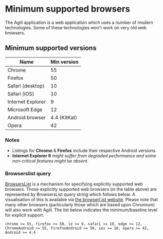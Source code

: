# Minimum supported browsers
The Agiil application is a web application which uses a number of modern technologies. Some of these technologies won't work on very old web browsers.

## Minimum supported versions
| Name              | Min version  |
| ----------------- | ------------ |
| Chrome            | 55           |
| Firefox           | 50           |
| Safari (desktop)  | 10           |
| Safari (iOS)      | 10           |
| Internet Explorer | 9            |
| Microsoft Edge    | 12           |
| Android browser   | 4.4 (KitKat) |
| Opera             | 42           |

### Notes
* Listings for **Chrome** & **Firefox** include their respective Android versions.
* **Internet Explorer 9** *might suffer from degraded performance and some non-critical features might be absent*.

### Browserslist query
[BrowsersList] is a mechanism for specifying explicitly supported web browsers.  Those explicitly supported web browsers (in the table above) are represented by BrowsersList query string which follows below.  A visualisation of this is available via [the browserl.ist website].  Please note that many other browsers (particularly those which are based upon Chromium) will also work with Agiil.  The list below indicates the minimum/baseline level for explicit support.

```
chrome >= 55, firefox >= 50, ie >= 9, safari >= 10, edge >= 12, ChromeAndroid >= 55, FirefoxAndroid >= 50, ios >= 10, opera >= 42, Android >= 4.4
```

[BrowsersList]: https://github.com/browserslist/browserslist
[the browserl.ist website]: https://browserl.ist/?q=chrome+%3E%3D+55%2C+firefox+%3E%3D+50%2C+ie+%3E%3D+9%2C+safari+%3E%3D+10%2C+edge+%3E%3D+12%2C+ChromeAndroid+%3E%3D+55%2C+FirefoxAndroid+%3E%3D+50%2C+ios+%3E%3D+10%2C+opera+%3E%3D+42%2C+Android+%3E%3D+4.4
